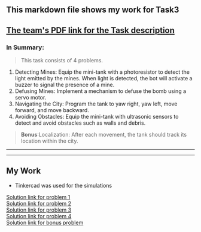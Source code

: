 ## This markdown file shows my work for **Task3**   

[The team's PDF link for the Task description](https://drive.google.com/file/d/1TV1OWeHy-sPK3i5IhISN8s-rd6E9v2LQ/view)
---
### In Summary:
> This task consists of 4 problems.
1. Detecting Mines: Equip the mini-tank with a photoresistor to detect
the light emitted by the mines. When light is detected, the bot will
activate a buzzer to signal the presence of a mine.
2. Defusing Mines: Implement a mechanism to defuse the bomb using a
servo motor.
3. Navigating the City: Program the tank to yaw right, yaw left, move
forward, and move backward.
4. Avoiding Obstacles: Equip the mini-tank with ultrasonic sensors to
detect and avoid obstacles such as walls and debris.

>**Bonus**:Localization: After each movement, the tank should track its location
within the city.

---
---

## My Work

- Tinkercad was used for the simulations

[Solution link for problem 1](https://www.tinkercad.com/things/d3Kd1vrruaI-problem-1/editel?returnTo=%2Fthings%2Fd3Kd1vrruaI-problem-1&sharecode=bbt_03YFfdvZGyqrmCr-AKQbjknGZGgeZpqRboOTFY0)  
[Solution link for problem 2](https://www.tinkercad.com/things/dlp6k3T3xEp-problem-2/editel?sharecode=ussa2ZCLFtRIGrPF0fRsqyKmg8jO30JAhcrm-1tI8-0)  
[Solution link for problem 3](https://www.tinkercad.com/things/4J8nRBD1BGu-problem-3/editel?sharecode=M0NLhiOlWNamUZmFBqz9lXZNJK2HYlQXK4B9HIXvNLI)  
[Solution link for problem 4](https://www.tinkercad.com/things/1YVF1wsqquO-problem-4/editel?sharecode=OtAaQXa5a6UDU-JX_k0OHOkVa-o-6vLqbH0WixLcXuY)  
[Solution link for bonus problem](https://www.tinkercad.com/things/amQvbU81c4I-bonus/editel?sharecode=Yj68-jkcvtvKshvQtp-IAr-HHfTLZ77JUemk1TQNdiw)  
